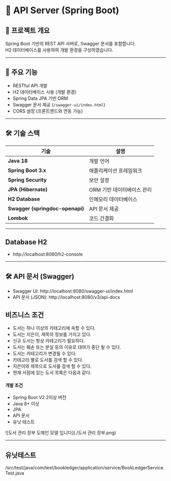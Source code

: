 # 📌 API Server (Spring Boot)

## 🔹 프로젝트 개요
Spring Boot 기반의 REST API 서버로, Swagger 문서를 포함합니다.  
H2 데이터베이스를 사용하여 개발 환경을 구성하였습니다.

---

## 🚀 주요 기능
- RESTful API 개발
- H2 데이터베이스 사용 (개발 환경)
- Spring Data JPA 기반 ORM
- Swagger 문서 제공 (`/swagger-ui/index.html`)
- CORS 설정 (프론트엔드와 연동 가능)

---

## 🛠 기술 스택
| 기술                              | 설명 |
|---------------------------------|----------------|
| **Java 18**                     | 개발 언어 |
| **Spring Boot 3.x**             | 애플리케이션 프레임워크 |
| **Spring Security**             |  보안 설정 |
| **JPA (Hibernate)**             | ORM 기반 데이터베이스 관리 |
| **H2 Database**                 | 인메모리 데이터베이스 |
| **Swagger (springdoc-openapi)** | API 문서 제공 |
| **Lombok**                      | 코드 간결화 |


---

## Database H2
- http://localhost:8080/h2-console

---
## 🛠 API 문서 (Swagger)
- Swagger UI: http://localhost:8080/swagger-ui/index.html
- API 문서 (JSON): http://localhost:8080/v3/api-docs




## 비즈니스 조건

- 도서는 하나 이상의 카테고리에 속할 수 있다.
- 도서는 지은이, 제목의 정보를 가지고 있다.
- 신규 도서는 항상 카테고리가 필요하다.
- 도서는 훼손 또는 분실 등의 이유로 대여가 중단 될 수 있다.
- 도서는 카테고리가 변경될 수 있다.
- 카테고리 별로 도서를 검색 할 수 있다.
- 지은이와 제목으로 도서를 검색 할 수 있다.
- 현재 서점에 있는 도서 목록은 다음과 같다.

#### 개발 조건

- Spring Boot V2.2이상 버전
- Java 8+ 이상
- JPA
- API 문서
- 유닛 테스트

![도서 관리 장부 도메인 모델 입니다](./도서 관리 장부.png)

---

## 유닛테스트
/src/test/java/com/test/bookledger/application/service/BookLedgerServiceTest.java 